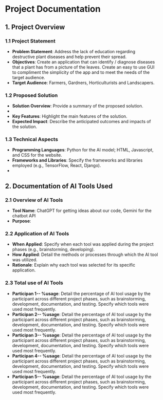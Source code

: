 # Project Documentation

## 1. Project Overview

### 1.1 Project Statement
- **Problem Statement**: Address the lack of education regarding destructive plant diseases and help prevent their spread.
- **Objectives**: Create an application that can identify / diagnose diseases that a plant has from a picture of the leaves. Create an easy to use GUI to compliment the simplicity of the app and to meet the needs of the target audience.
- **Target Audience**: Farmers, Gardners, Horticulturists and Landscapers.

### 1.2 Proposed Solution
- **Solution Overview**: Provide a summary of the proposed solution.
- 
- **Key Features**: Highlight the main features of the solution.
- **Expected Impact**: Describe the anticipated outcomes and impacts of the solution.

### 1.3 Technical Aspects
- **Programming Languages**: Python for the AI model; HTML, Javascript, and CSS for the website.
- **Frameworks and Libraries**: Specify the frameworks and libraries employed (e.g., TensorFlow, React, Django).
- 


## 2. Documentation of AI Tools Used

### 2.1 Overview of AI Tools
- **Tool Name**: ChatGPT for getting ideas about our code, Gemini for the chatbot API
- **Purpose**: 

### 2.2 Application of AI Tools
- **When Applied**: Specify when each tool was applied during the project phases (e.g., brainstorming, developing).
- **How Applied**: Detail the methods or processes through which the AI tool was utilized.
- **Rationale**: Explain why each tool was selected for its specific application.

### 2.3 Total use of AI Tools
- **Participan 1-- %usage**: Detail the percentage of AI tool usage by the participant across different project phases, such as brainstorming, development, documentation, and testing. Specify which tools were used most frequently.
- **Participan 2-- %usage**: Detail the percentage of AI tool usage by the participant across different project phases, such as brainstorming, development, documentation, and testing. Specify which tools were used most frequently.
- **Participan 3-- %usage**: Detail the percentage of AI tool usage by the participant across different project phases, such as brainstorming, development, documentation, and testing. Specify which tools were used most frequently.
- **Participan 4-- %usage**: Detail the percentage of AI tool usage by the participant across different project phases, such as brainstorming, development, documentation, and testing. Specify which tools were used most frequently.
- **Participan 5-- %usage**: Detail the percentage of AI tool usage by the participant across different project phases, such as brainstorming, development, documentation, and testing. Specify which tools were used most frequently.
